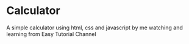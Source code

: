 # Calculator
A simple calculator using html, css and javascript by me watching and learning from Easy Tutorial Channel
